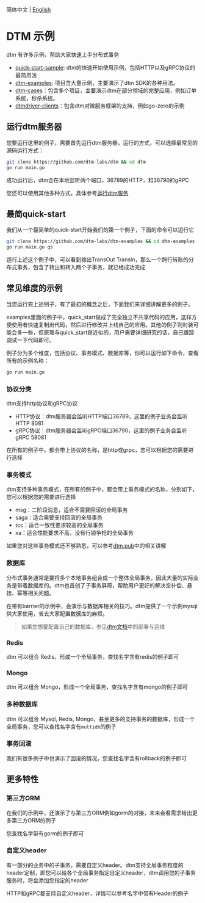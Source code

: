 简体中文 | [English](https://github.com/dtm-labs/dtm-examples/blob/main/doc/README-en.md)

# DTM 示例
dtm 有许多示例，帮助大家快速上手分布式事务
- [quick-start-sample](https://github.com/dtm-labs/quick-start-sample): dtm的快速开始使用示例，包括HTTP以及gRPC协议的最简用法
- [dtm-examples](https://github.com/dtm-labs/dtm-examples): 项目含大量示例，主要演示了dtm SDK的各种用法。
- [dtm-cases](https://github.com/dtm-labs/dtm-cases)：包含多个项目，主要演示dtm在部分领域的完整应用，例如订单系统，秒杀系统。
- [dtmdriver-clients](https://github.com/dtm-labs/dtmdriver-clients)：包含dtm对微服务框架的支持，例如go-zero的示例

## 运行dtm服务器
您要运行这里的例子，需要首先运行dtm服务器，运行的方式，可以选择最常见的源码运行方式：

``` bash
git clone https://github.com/dtm-labs/dtm && cd dtm
go run main.go
```

成功运行后，dtm会在本地监听两个端口，36789的HTTP，和36790的gRPC

您还可以使用其他多种方式，具体参考[运行dtm服务](https://dtm.pub/)

## 最简quick-start
我们从一个最简单的quick-start开始我们的第一个例子，下面的命令可以运行它

``` bash
git clone https://github.com/dtm-labs/dtm-examples && cd dtm-examples
go run main.go qs

```

运行上述这个例子中，可以看到输出TransOut TransIn，那么一个跨行转账的分布式事务，包含了转出和转入两个子事务，就已经成功完成

## 常见维度的示例
当您运行完上述例子，有了最初的概念之后，下面我们来详细讲解更多的例子。

examples里面的例子中，quick_start做成了完全独立不共享代码的应用，这样方便使用者快速复制出代码，然后进行修改并上线自己的应用。其他的例子则封装可能会多一些，但原理与quick_start是近似的，用户需要详细研究的话，自己跟踪调试一下代码即可。

例子分为多个维度，包括协议、事务模式、数据库等，你可以运行如下命令，查看所有的示例名称：

``` bash
go run main.go
```

### 协议分类
dtm支持http协议和gRPC协议
- HTTP协议：dtm服务器会监听HTTP端口36789，这里的例子业务会监听HTTP 8081
- gRPC协议：dtm服务器会监听gRPC端口36790，这里的例子业务会监听gRPC 58081

在所有的例子中，都会带上协议的名称，是http或grpc，您可以根据您的需要进行选择

### 事务模式
dtm支持多种事务模式，在所有的例子中，都会带上事务模式的名称，分别如下，您可以根据您的需要进行选择
- msg：二阶段消息，适合不需要回滚的全局事务
- saga：适合需要支持回滚的全局事务
- tcc：适合一致性要求较高的全局事务
- xa：适合性能要求不高，没有行锁争抢的全局事务

如果您对这些事务模式还不够熟悉，可以参考[dtm.pub](https://dtm.pub)中的相关讲解

### 数据库
分布式事务通常是要将多个本地事务组合成一个整体全局事务，因此大量的实际业务是带着数据库的。dtm也首创了子事务屏障，帮助用户更好的解决空补偿、悬挂、幂等相关问题。

在带有barrier的示例中，会演示与数据库相关的技巧。dtm提供了一个示例mysql供大家使用，省去大家配置数据库的麻烦。

> 如果您想要配置自己的数据库，参见[dtm文档](https://dtm.pub)中的部署与运维

### Redis
dtm 可以组合 Redis，形成一个全局事务，查找名字含有redis的例子即可

### Mongo
dtm 可以组合 Mongo，形成一个全局事务，查找名字含有mongo的例子即可

### 多种数据库
dtm 可以组合 Mysql, Redis, Mongo，甚至更多的支持事务的数据库，形成一个全局事务，您可以查找名字含有`multidb`的例子

### 事务回滚
我们有很多例子中也演示了回滚的情况，您查找名字含有rollback的例子即可

## 更多特性
### 第三方ORM
在我们的示例中，还演示了与第三方ORM例如gorm的对接，未来会看需求给出更多第三方ORM的例子

您查找名字带有gorm的例子即可

### 自定义header
有一部分的业务中的子事务，需要自定义header。dtm支持全局事务粒度的header定制，即您可以给各个全局事务指定自定义header，dtm调用您的子事务服务时，将会添加您指定的header

HTTP和gRPC都支持自定义header，详情可以参考名字中带有Header的例子
